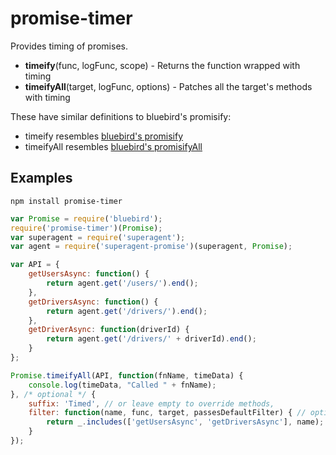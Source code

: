 # promise-timer
Provides timing of promises.

- **timeify**(func, logFunc, scope) - Returns the function wrapped with timing
- **timeifyAll**(target, logFunc, options) - Patches all the target's methods with timing

These have similar definitions to bluebird's promisify:
- timeify resembles [bluebird's promisify](http://bluebirdjs.com/docs/api/promise.promisify.html)
- timeifyAll resembles [bluebird's promisifyAll](http://bluebirdjs.com/docs/api/promise.promisifyall.html)

## Examples
```
npm install promise-timer
```
```javascript
var Promise = require('bluebird');
require('promise-timer')(Promise);
var superagent = require('superagent');
var agent = require('superagent-promise')(superagent, Promise);

var API = {
	getUsersAsync: function() { 
		return agent.get('/users/').end();
	},
	getDriversAsync: function() {
		return agent.get('/drivers/').end();
	},
	getDriverAsync: function(driverId) {
		return agent.get('/drivers/' + driverId).end();
	}
};

Promise.timeifyAll(API, function(fnName, timeData) {
	console.log(timeData, "Called " + fnName);
}, /* optional */ {
	suffix: 'Timed', // or leave empty to override methods,
	filter: function(name, func, target, passesDefaultFilter) { // optional filter
		return _.includes(['getUsersAsync', 'getDriversAsync'], name);
	}
});
```